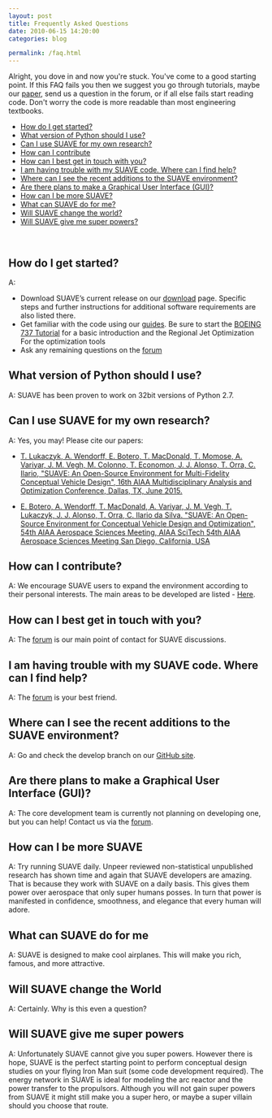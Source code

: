 ```yaml
---
layout: post
title: Frequently Asked Questions
date: 2010-06-15 14:20:00
categories: blog

permalink: /faq.html
---
```


<link rel="stylesheet" href="//cdn.jsdelivr.net/highlight.js/8.6/styles/default.min.css">
<script src="//cdn.jsdelivr.net/highlight.js/8.6/highlight.min.js"></script>
<script>hljs.initHighlightingOnLoad();</script>

Alright, you dove in and now you're stuck. You've come to a good starting point. If this FAQ fails you then we suggest you go through tutorials, maybe our [paper](http://adl.stanford.edu/papers/suave-open-source.pdf), send us a question in the forum, or if all else fails start reading code. Don't worry the code is more readable than most engineering textbooks.

 - [How do I get started?](#how-do-I-get-started?)
 - [What version of Python should I use?](#what-version-of-python-should-I-use)
 - [Can I use SUAVE for my own research?](#can-i-use-SUAVE-for-my-own-research)
 - [How can I contribute](#how-can-I-contribute)
 - [How can I best get in touch with you?](#how-can-I-best-get-in-touch-with-you)
 - [I am having trouble with my SUAVE code. Where can I find help?](#I-am-having-trouble-with-my-SUAVE-code-Where-can-I-find-help)
 - [Where can I see the recent additions to the SUAVE environment?](#Where-can-I-see-the-recent-additions-to-the-SUAVE-environment?)
 - [Are there plans to make a Graphical User Interface (GUI)?](#Are-there-plans-to-make-a-Graphical-User-Interface)
 - [How can I be more SUAVE?](#how-can-i-be-more-suave)
 - [What can SUAVE do for me?](#What-can-SUAVE-do-for-me)
 - [Will SUAVE change the world?](#will-suave-change-the-world)
 - [Will SUAVE give me super powers?](#will-suave-give-me-super-powers)

<br>

## How do I get started?
A: 

* Download SUAVE’s current release on our [download](/download/) page. Specific steps and further instructions for additional software requirements are also listed there.* Get familiar with the code using our [guides](guides/). Be sure to start the [BOEING 737 Tutorial](/guides/boeing_737-800.html) for a basic introduction and the Regional Jet Optimization For the optimization tools* Ask any remaining questions on the [forum](/forum)
## What version of Python should I use?
A: SUAVE has been proven to work on 32bit versions of Python 2.7.## Can I use SUAVE for my own research?
A: Yes, you may! Please cite our papers:

- [T. Lukaczyk, A. Wendorff, E. Botero, T. MacDonald, T. Momose, A. Variyar, J. M. Vegh, M. Colonno, T. Economon, J. J. Alonso, T. Orra, C. Ilario, "SUAVE: An Open-Source Environment for Multi-Fidelity Conceptual Vehicle Design", 16th AIAA Multidisciplinary Analysis and Optimization Conference, Dallas, TX, June 2015.](http://adl.stanford.edu/papers/suave-open-source.pdf)

- [E. Botero, A. Wendorff, T. MacDonald, A. Variyar, J. M. Vegh, T. Lukaczyk, J. J. Alonso, T. Orra, C. Ilario da Silva. "SUAVE: An Open-Source Environment for Conceptual Vehicle Design and Optimization", 54th AIAA Aerospace Sciences Meeting, AIAA SciTech 54th AIAA Aerospace Sciences Meeting San Diego, California, USA](http://adl.stanford.edu/papers/suave-optimization.pdf)

## How can I contribute?
A: We encourage SUAVE users to expand the environment according to their personal interests.  The main areas to be developed are listed - [Here](/develop/#Areas-of-Development). 

## How can I best get in touch with you?
A: The [forum](/forum) is our main point of contact for SUAVE discussions. 

## I am having trouble with my SUAVE code. Where can I find help?
A: The [forum](/forum) is your best friend. 

## Where can I see the recent additions to the SUAVE environment?
A: Go and check the develop branch on our [GitHub site](https://github.com/suavecode/SUAVE).

## Are there plans to make a Graphical User Interface (GUI)?
A: The core development team is currently not planning on developing one, but you can help! Contact us via the [forum](/forum).

## How can I be more SUAVE
A: Try running SUAVE daily. Unpeer reviewed non-statistical unpublished research has shown time and again that SUAVE developers are amazing. That is because they work with SUAVE on a daily basis. This gives them power over aerospace that only super humans posses. In turn that power is manifested in confidence, smoothness, and elegance that every human will adore.

## What can SUAVE do for me
A: SUAVE is designed to make cool airplanes. This will make you rich, famous, and more attractive.


## Will SUAVE change the World
A: Certainly. Why is this even a question?

## Will SUAVE give me super powers
A: Unfortunately SUAVE cannot give you super powers. However there is hope, SUAVE is the perfect starting point to perform conceptual design studies on your flying Iron Man suit (some code development required). The energy network in SUAVE is ideal for modeling the arc reactor and the power transfer to the propulsors. Although you will not gain super powers from SUAVE it might still make you a super hero, or maybe a super villain should you choose that route.